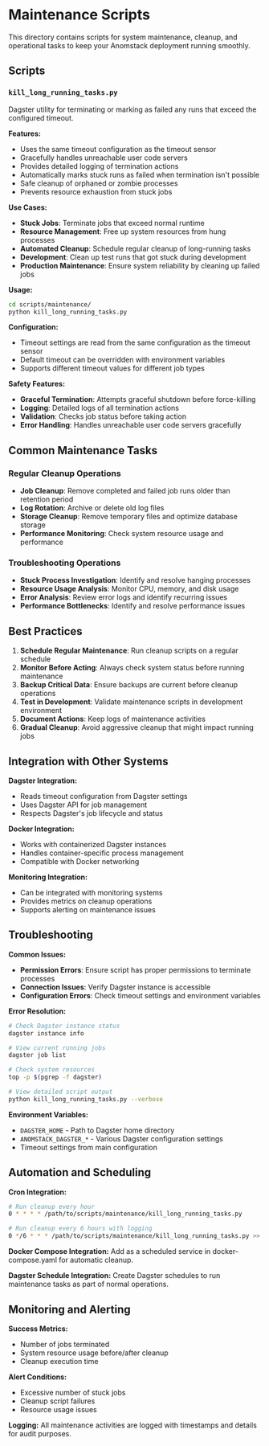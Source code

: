 # Maintenance Scripts

This directory contains scripts for system maintenance, cleanup, and operational tasks to keep your Anomstack deployment running smoothly.

## Scripts

### `kill_long_running_tasks.py`
Dagster utility for terminating or marking as failed any runs that exceed the configured timeout.

**Features:**
- Uses the same timeout configuration as the timeout sensor
- Gracefully handles unreachable user code servers
- Provides detailed logging of termination actions
- Automatically marks stuck runs as failed when termination isn't possible
- Safe cleanup of orphaned or zombie processes
- Prevents resource exhaustion from stuck jobs

**Use Cases:**
- **Stuck Jobs**: Terminate jobs that exceed normal runtime
- **Resource Management**: Free up system resources from hung processes
- **Automated Cleanup**: Schedule regular cleanup of long-running tasks
- **Development**: Clean up test runs that got stuck during development
- **Production Maintenance**: Ensure system reliability by cleaning up failed jobs

**Usage:**
```bash
cd scripts/maintenance/
python kill_long_running_tasks.py
```

**Configuration:**
- Timeout settings are read from the same configuration as the timeout sensor
- Default timeout can be overridden with environment variables
- Supports different timeout values for different job types

**Safety Features:**
- **Graceful Termination**: Attempts graceful shutdown before force-killing
- **Logging**: Detailed logs of all termination actions
- **Validation**: Checks job status before taking action
- **Error Handling**: Handles unreachable user code servers gracefully

## Common Maintenance Tasks

### Regular Cleanup Operations
- **Job Cleanup**: Remove completed and failed job runs older than retention period
- **Log Rotation**: Archive or delete old log files
- **Storage Cleanup**: Remove temporary files and optimize database storage
- **Performance Monitoring**: Check system resource usage and performance

### Troubleshooting Operations
- **Stuck Process Investigation**: Identify and resolve hanging processes
- **Resource Usage Analysis**: Monitor CPU, memory, and disk usage
- **Error Analysis**: Review error logs and identify recurring issues
- **Performance Bottlenecks**: Identify and resolve performance issues

## Best Practices

1. **Schedule Regular Maintenance**: Run cleanup scripts on a regular schedule
2. **Monitor Before Acting**: Always check system status before running maintenance
3. **Backup Critical Data**: Ensure backups are current before cleanup operations
4. **Test in Development**: Validate maintenance scripts in development environment
5. **Document Actions**: Keep logs of maintenance activities
6. **Gradual Cleanup**: Avoid aggressive cleanup that might impact running jobs

## Integration with Other Systems

**Dagster Integration:**
- Reads timeout configuration from Dagster settings
- Uses Dagster API for job management
- Respects Dagster's job lifecycle and status

**Docker Integration:**
- Works with containerized Dagster instances
- Handles container-specific process management
- Compatible with Docker networking

**Monitoring Integration:**
- Can be integrated with monitoring systems
- Provides metrics on cleanup operations
- Supports alerting on maintenance issues

## Troubleshooting

**Common Issues:**
- **Permission Errors**: Ensure script has proper permissions to terminate processes
- **Connection Issues**: Verify Dagster instance is accessible
- **Configuration Errors**: Check timeout settings and environment variables

**Error Resolution:**
```bash
# Check Dagster instance status
dagster instance info

# View current running jobs
dagster job list

# Check system resources
top -p $(pgrep -f dagster)

# View detailed script output
python kill_long_running_tasks.py --verbose
```

**Environment Variables:**
- `DAGSTER_HOME` - Path to Dagster home directory
- `ANOMSTACK_DAGSTER_*` - Various Dagster configuration settings
- Timeout settings from main configuration

## Automation and Scheduling

**Cron Integration:**
```bash
# Run cleanup every hour
0 * * * * /path/to/scripts/maintenance/kill_long_running_tasks.py

# Run cleanup every 6 hours with logging
0 */6 * * * /path/to/scripts/maintenance/kill_long_running_tasks.py >> /var/log/anomstack-cleanup.log 2>&1
```

**Docker Compose Integration:**
Add as a scheduled service in docker-compose.yaml for automatic cleanup.

**Dagster Schedule Integration:**
Create Dagster schedules to run maintenance tasks as part of normal operations.

## Monitoring and Alerting

**Success Metrics:**
- Number of jobs terminated
- System resource usage before/after cleanup
- Cleanup execution time

**Alert Conditions:**
- Excessive number of stuck jobs
- Cleanup script failures
- Resource usage issues

**Logging:**
All maintenance activities are logged with timestamps and details for audit purposes.
